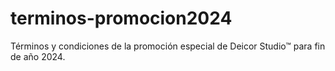 # terminos-promocion2024
Términos y condiciones de la promoción especial de Deicor Studio™ para fin de año 2024.
